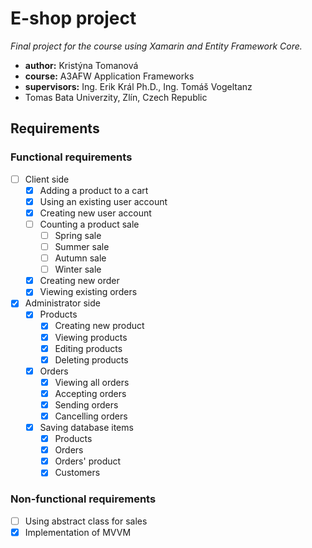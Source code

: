 # E-shop project

*Final project for the course using Xamarin and Entity Framework Core.*

* **author:** Kristýna Tomanová
* **course:** A3AFW Application Frameworks
* **supervisors:** Ing. Erik Král Ph.D., Ing. Tomáš Vogeltanz
* Tomas Bata Univerzity, Zlín, Czech Republic

## Requirements
### Functional requirements
- [ ] Client side
  - [x] Adding a product to a cart
  - [x] Using an existing user account
  - [x] Creating new user account
  - [ ] Counting a product sale
    - [ ] Spring sale
    - [ ] Summer sale
    - [ ] Autumn sale
    - [ ] Winter sale
  - [x] Creating new order
  - [x] Viewing existing orders
- [x] Administrator side
  - [x] Products
    - [x] Creating new product
    - [x] Viewing products
    - [x] Editing products
    - [x] Deleting products
  - [x] Orders
    - [x] Viewing all orders
    - [x] Accepting orders
    - [x] Sending orders
    - [x] Cancelling orders
  - [x] Saving database items
    - [x] Products
    - [x] Orders
    - [x] Orders' product
    - [x] Customers
 ### Non-functional requirements
 - [ ] Using abstract class for sales
 - [x] Implementation of MVVM

